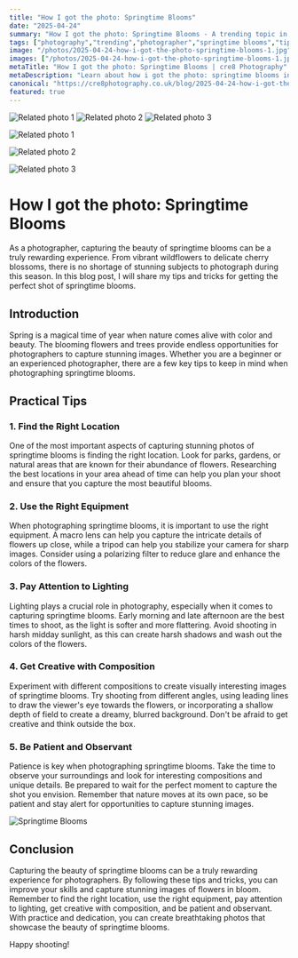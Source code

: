 ```yaml
---
title: "How I got the photo: Springtime Blooms"
date: "2025-04-24"
summary: "How I got the photo: Springtime Blooms - A trending topic in photography."
tags: ["photography","trending","photographer","springtime blooms","tips","location","equipment","lighting","composition","patience","observant"]
image: "/photos/2025-04-24-how-i-got-the-photo-springtime-blooms-1.jpg"
images: ["/photos/2025-04-24-how-i-got-the-photo-springtime-blooms-1.jpg","/photos/2025-04-24-how-i-got-the-photo-springtime-blooms-2.jpg","/photos/2025-04-24-how-i-got-the-photo-springtime-blooms-3.jpg"]
metaTitle: "How I got the photo: Springtime Blooms | cre8 Photography"
metaDescription: "Learn about how i got the photo: springtime blooms in photography with practical tips and insights."
canonical: "https://cre8photography.co.uk/blog/2025-04-24-how-i-got-the-photo-springtime-blooms"
featured: true
---
```


<!-- Gallery as HTML -->

<div class="grid grid-cols-1 sm:grid-cols-2 md:grid-cols-3 gap-4">
  <img src="/photos/2025-04-24-how-i-got-the-photo-springtime-blooms-1.jpg" alt="Related photo 1" class="w-full rounded-lg" />
<img src="/photos/2025-04-24-how-i-got-the-photo-springtime-blooms-2.jpg" alt="Related photo 2" class="w-full rounded-lg" />
<img src="/photos/2025-04-24-how-i-got-the-photo-springtime-blooms-3.jpg" alt="Related photo 3" class="w-full rounded-lg" />
</div>


<!-- Gallery as Markdown -->
![Related photo 1](/photos/2025-04-24-how-i-got-the-photo-springtime-blooms-1.jpg)


![Related photo 2](/photos/2025-04-24-how-i-got-the-photo-springtime-blooms-2.jpg)


![Related photo 3](/photos/2025-04-24-how-i-got-the-photo-springtime-blooms-3.jpg)



# How I got the photo: Springtime Blooms

As a photographer, capturing the beauty of springtime blooms can be a truly rewarding experience. From vibrant wildflowers to delicate cherry blossoms, there is no shortage of stunning subjects to photograph during this season. In this blog post, I will share my tips and tricks for getting the perfect shot of springtime blooms.

## Introduction

Spring is a magical time of year when nature comes alive with color and beauty. The blooming flowers and trees provide endless opportunities for photographers to capture stunning images. Whether you are a beginner or an experienced photographer, there are a few key tips to keep in mind when photographing springtime blooms.

## Practical Tips

### 1. Find the Right Location

One of the most important aspects of capturing stunning photos of springtime blooms is finding the right location. Look for parks, gardens, or natural areas that are known for their abundance of flowers. Researching the best locations in your area ahead of time can help you plan your shoot and ensure that you capture the most beautiful blooms.

### 2. Use the Right Equipment

When photographing springtime blooms, it is important to use the right equipment. A macro lens can help you capture the intricate details of flowers up close, while a tripod can help you stabilize your camera for sharp images. Consider using a polarizing filter to reduce glare and enhance the colors of the flowers.

### 3. Pay Attention to Lighting

Lighting plays a crucial role in photography, especially when it comes to capturing springtime blooms. Early morning and late afternoon are the best times to shoot, as the light is softer and more flattering. Avoid shooting in harsh midday sunlight, as this can create harsh shadows and wash out the colors of the flowers.

### 4. Get Creative with Composition

Experiment with different compositions to create visually interesting images of springtime blooms. Try shooting from different angles, using leading lines to draw the viewer's eye towards the flowers, or incorporating a shallow depth of field to create a dreamy, blurred background. Don't be afraid to get creative and think outside the box.

### 5. Be Patient and Observant

Patience is key when photographing springtime blooms. Take the time to observe your surroundings and look for interesting compositions and unique details. Be prepared to wait for the perfect moment to capture the shot you envision. Remember that nature moves at its own pace, so be patient and stay alert for opportunities to capture stunning images.

![Springtime Blooms](/path/to/image)

## Conclusion

Capturing the beauty of springtime blooms can be a truly rewarding experience for photographers. By following these tips and tricks, you can improve your skills and capture stunning images of flowers in bloom. Remember to find the right location, use the right equipment, pay attention to lighting, get creative with composition, and be patient and observant. With practice and dedication, you can create breathtaking photos that showcase the beauty of springtime blooms.

Happy shooting!

